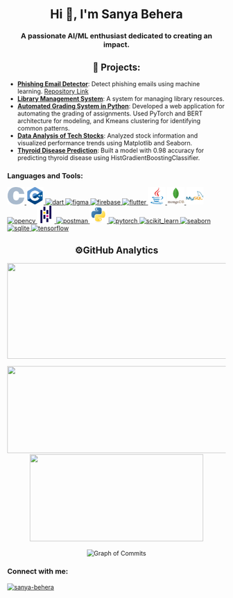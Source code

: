 <h1 align="center">Hi 👋, I'm Sanya Behera</h1>
<h3 align="center">A passionate AI/ML enthusiast dedicated to creating an impact.</h3>

<h2 align="center"><b>🚀 Projects:</b></h2>

- **[Phishing Email Detector](https://phishing-detector-mail.streamlit.app/)**: Detect phishing emails using machine learning. [Repository Link](https://github.com/SanyaB1801/Phishing-Detector)
- **[Library Management System](https://github.com/SanyaB1801/Library-Management-System)**: A system for managing library resources.
- **[Automated Grading System in Python](https://github.com/SanyaB1801/Automated-Grading-System)**: Developed a web application for automating the grading of assignments. Used PyTorch and BERT architecture for modeling, and Kmeans clustering for identifying common patterns. 
- **[Data Analysis of Tech Stocks](https://github.com/SanyaB1801/Data-Analysis-of-Tech-Stocks)**: Analyzed stock information and visualized performance trends using Matplotlib and Seaborn.
- **[Thyroid Disease Prediction](https://github.com/SanyaB1801/Thyroid-Disease-Prediction)**: Built a model with 0.98 accuracy for predicting thyroid disease using HistGradientBoostingClassifier.


<h3 align="left">Languages and Tools:</h3>
<p align="left"> <a href="https://www.cprogramming.com/" target="_blank" rel="noreferrer"> <img src="https://raw.githubusercontent.com/devicons/devicon/master/icons/c/c-original.svg" alt="c" width="40" height="40"/> </a> <a href="https://www.w3schools.com/cpp/" target="_blank" rel="noreferrer"> <img src="https://raw.githubusercontent.com/devicons/devicon/master/icons/cplusplus/cplusplus-original.svg" alt="cplusplus" width="40" height="40"/> </a> <a href="https://dart.dev" target="_blank" rel="noreferrer"> <img src="https://www.vectorlogo.zone/logos/dartlang/dartlang-icon.svg" alt="dart" width="40" height="40"/> </a> <a href="https://www.figma.com/" target="_blank" rel="noreferrer"> <img src="https://www.vectorlogo.zone/logos/figma/figma-icon.svg" alt="figma" width="40" height="40"/> </a> <a href="https://firebase.google.com/" target="_blank" rel="noreferrer"> <img src="https://www.vectorlogo.zone/logos/firebase/firebase-icon.svg" alt="firebase" width="40" height="40"/> </a> <a href="https://flutter.dev" target="_blank" rel="noreferrer"> <img src="https://www.vectorlogo.zone/logos/flutterio/flutterio-icon.svg" alt="flutter" width="40" height="40"/> </a> <a href="https://www.java.com" target="_blank" rel="noreferrer"> <img src="https://raw.githubusercontent.com/devicons/devicon/master/icons/java/java-original.svg" alt="java" width="40" height="40"/> </a> <a href="https://www.mongodb.com/" target="_blank" rel="noreferrer"> <img src="https://raw.githubusercontent.com/devicons/devicon/master/icons/mongodb/mongodb-original-wordmark.svg" alt="mongodb" width="40" height="40"/> </a> <a href="https://www.mysql.com/" target="_blank" rel="noreferrer"> <img src="https://raw.githubusercontent.com/devicons/devicon/master/icons/mysql/mysql-original-wordmark.svg" alt="mysql" width="40" height="40"/> </a> <a href="https://opencv.org/" target="_blank" rel="noreferrer"> <img src="https://www.vectorlogo.zone/logos/opencv/opencv-icon.svg" alt="opencv" width="40" height="40"/> </a> <a href="https://pandas.pydata.org/" target="_blank" rel="noreferrer"> <img src="https://raw.githubusercontent.com/devicons/devicon/2ae2a900d2f041da66e950e4d48052658d850630/icons/pandas/pandas-original.svg" alt="pandas" width="40" height="40"/> </a> <a href="https://postman.com" target="_blank" rel="noreferrer"> <img src="https://www.vectorlogo.zone/logos/getpostman/getpostman-icon.svg" alt="postman" width="40" height="40"/> </a> <a href="https://www.python.org" target="_blank" rel="noreferrer"> <img src="https://raw.githubusercontent.com/devicons/devicon/master/icons/python/python-original.svg" alt="python" width="40" height="40"/> </a> <a href="https://pytorch.org/" target="_blank" rel="noreferrer"> <img src="https://www.vectorlogo.zone/logos/pytorch/pytorch-icon.svg" alt="pytorch" width="40" height="40"/> </a> <a href="https://scikit-learn.org/" target="_blank" rel="noreferrer"> <img src="https://upload.wikimedia.org/wikipedia/commons/0/05/Scikit_learn_logo_small.svg" alt="scikit_learn" width="40" height="40"/> </a> <a href="https://seaborn.pydata.org/" target="_blank" rel="noreferrer"> <img src="https://seaborn.pydata.org/_images/logo-mark-lightbg.svg" alt="seaborn" width="40" height="40"/> </a> <a href="https://www.sqlite.org/" target="_blank" rel="noreferrer"> <img src="https://www.vectorlogo.zone/logos/sqlite/sqlite-icon.svg" alt="sqlite" width="40" height="40"/> </a> <a href="https://www.tensorflow.org" target="_blank" rel="noreferrer"> <img src="https://www.vectorlogo.zone/logos/tensorflow/tensorflow-icon.svg" alt="tensorflow" width="40" height="40"/> </a> </p>


<h2 align="center"><b>⚙️GitHub Analytics</b></h2>
  <div align="center">
    <p align="center">
    <img width="800" height="220" src="https://streak-stats.demolab.com?user=sanyab1801&theme=highcontrast&hide_border=true&border_radius=5&card_width=800">
  </p>
  
  <p align="center">
    <img width="600" height="200" src="https://github-readme-stats.vercel.app/api?username=sanyab1801&show_icons=true&theme=github_dark">
    <img width="400" height="200" src="https://github-readme-stats.vercel.app/api/top-langs/?username=sanyab1801&size_weight=0.15&count_weight=0.5&layout=compact&theme=github_dark">
  </p>
  <p align="center">
  <!-- Graph of Commits -->
<img align="center" src="https://github-profile-summary-cards.vercel.app/api/cards/profile-details?username=sanyab1801&theme=github_dark" height="210em" alt="Graph of Commits" /> </p>

<h3 align="left">Connect with me:</h3>
<p align="left">
<a href="https://linkedin.com/in/sanya-behera" target="blank"><img align="center" src="https://raw.githubusercontent.com/rahuldkjain/github-profile-readme-generator/master/src/images/icons/Social/linked-in-alt.svg" alt="sanya-behera" height="30" width="40" /></a>
</p>
